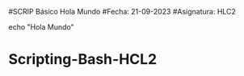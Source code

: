 #SCRIP Básico Hola Mundo
#Fecha: 21-09-2023
#Asignatura: HLC2


echo "Hola Mundo"
 # Scripting-Bash-HCL2
